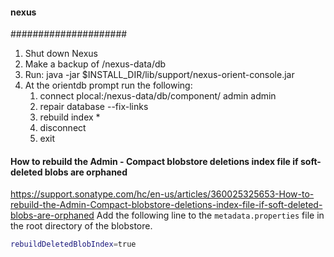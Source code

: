#### nexus
#####################
1. Shut down Nexus
2. Make a backup of /nexus-data/db
3. Run: java -jar $INSTALL_DIR/lib/support/nexus-orient-console.jar
4. At the orientdb prompt run the following:
   1. connect plocal:/nexus-data/db/component/ admin admin
   2. repair database --fix-links
   3. rebuild index *
   4. disconnect
   5. exit

#### How to rebuild the Admin - Compact blobstore deletions index file if soft-deleted blobs are orphaned
https://support.sonatype.com/hc/en-us/articles/360025325653-How-to-rebuild-the-Admin-Compact-blobstore-deletions-index-file-if-soft-deleted-blobs-are-orphaned
Add the following line to the `metadata.properties` file in the root directory of the blobstore.
```bash
rebuildDeletedBlobIndex=true
```
